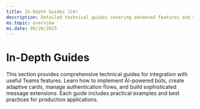 ```yaml
---
title: In-Depth Guides (C#)
description: Detailed technical guides covering advanced features and capabilities of Teams AI Library in C#, including AI integration, adaptive cards, dialogs, authentication, and message extensions.
ms.topic: overview
ms.date: 09/26/2025
---
```


# In-Depth Guides

This section provides comprehensive technical guides for integration with useful Teams features. Learn how to implement AI-powered bots, create adaptive cards, manage authentication flows, and build sophisticated message extensions. Each guide includes practical examples and best practices for production applications.
